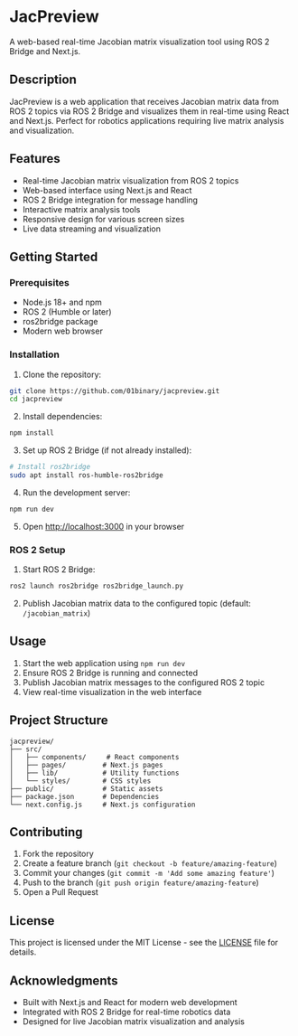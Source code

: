 # JacPreview

A web-based real-time Jacobian matrix visualization tool using ROS 2 Bridge and Next.js.

## Description

JacPreview is a web application that receives Jacobian matrix data from ROS 2 topics via ROS 2 Bridge and visualizes them in real-time using React and Next.js. Perfect for robotics applications requiring live matrix analysis and visualization.

## Features

- Real-time Jacobian matrix visualization from ROS 2 topics
- Web-based interface using Next.js and React
- ROS 2 Bridge integration for message handling
- Interactive matrix analysis tools
- Responsive design for various screen sizes
- Live data streaming and visualization

## Getting Started

### Prerequisites

- Node.js 18+ and npm
- ROS 2 (Humble or later)
- ros2bridge package
- Modern web browser

### Installation

1. Clone the repository:
```bash
git clone https://github.com/01binary/jacpreview.git
cd jacpreview
```

2. Install dependencies:
```bash
npm install
```

3. Set up ROS 2 Bridge (if not already installed):
```bash
# Install ros2bridge
sudo apt install ros-humble-ros2bridge
```

4. Run the development server:
```bash
npm run dev
```

5. Open [http://localhost:3000](http://localhost:3000) in your browser

### ROS 2 Setup

1. Start ROS 2 Bridge:
```bash
ros2 launch ros2bridge ros2bridge_launch.py
```

2. Publish Jacobian matrix data to the configured topic (default: `/jacobian_matrix`)

## Usage

1. Start the web application using `npm run dev`
2. Ensure ROS 2 Bridge is running and connected
3. Publish Jacobian matrix messages to the configured ROS 2 topic
4. View real-time visualization in the web interface

## Project Structure

```
jacpreview/
├── src/
│   ├── components/     # React components
│   ├── pages/         # Next.js pages
│   ├── lib/           # Utility functions
│   └── styles/        # CSS styles
├── public/            # Static assets
├── package.json       # Dependencies
└── next.config.js     # Next.js configuration
```

## Contributing

1. Fork the repository
2. Create a feature branch (`git checkout -b feature/amazing-feature`)
3. Commit your changes (`git commit -m 'Add some amazing feature'`)
4. Push to the branch (`git push origin feature/amazing-feature`)
5. Open a Pull Request

## License

This project is licensed under the MIT License - see the [LICENSE](LICENSE) file for details.

## Acknowledgments

- Built with Next.js and React for modern web development
- Integrated with ROS 2 Bridge for real-time robotics data
- Designed for live Jacobian matrix visualization and analysis 